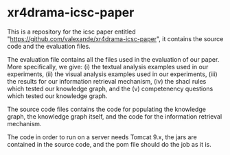 # xr4drama-icsc-paper
This is a repository for the icsc paper entitled "https://github.com/valexande/xr4drama-icsc-paper", it contains the source code and the evaluation files.


The evaluation file contains all the files used in the evaluation of our paper. More specifically, we give: (i) the textual analysis examples used in our experiments, (ii) the visual analysis examples used in our experiments, (iii) the results for our information retrieval mechanism, (iv) the shacl rules which tested our knowledge graph, and the (v) competenency questions which tested our knowledge graph.

The source code files contains the code for populating the knowledge graph, the knowledge graph itself, and the code for the information retrieval mechanism. 

The code in order to run on a server needs Tomcat 9.x, the jars are contained in the source code, and the pom file should do the job as it is.
